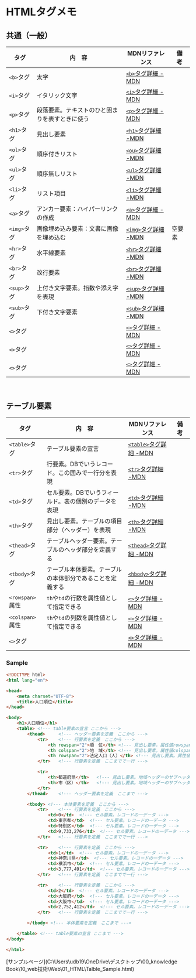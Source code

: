 # HTMLタグメモ
## 共通（一般）
| タグ | 内　容 | MDNリファレンス | 備　考 |  
| --- | --- | --- | --- |
| `<b>`タグ | 太字 | [`<b>`タグ詳細 -MDN](https://developer.mozilla.org/ja/docs/Web/HTML/Element/b) |  |  
| `<i>`タグ | イタリック文字 | [`<i>`タグ詳細 -MDN](https://developer.mozilla.org/ja/docs/Web/HTML/Element/i) |  |  
| `<p>`タグ | 段落要素。テキストのひと固まりを表すときに使う | [`<p>`タグ詳細 -MDN](https://developer.mozilla.org/ja/docs/Web/HTML/Element/p) |  |  
| `<h1>`タグ | 見出し要素 | [`<h1>`タグ詳細 -MDN](https://developer.mozilla.org/ja/docs/Web/HTML/Element/Heading_Elements) |  |  
| `<ol>`タグ | 順序付きリスト | [`<ou>`タグ詳細 -MDN](https://developer.mozilla.org/ja/docs/Web/HTML/Element/ol) |  |  
| `<ul>`タグ | 順序無しリスト | [`<ul>`タグ詳細 -MDN](https://developer.mozilla.org/ja/docs/Web/HTML/Element/ul) |  |  
| `<li>`タグ | リスト項目 | [`<li>`タグ詳細 -MDN](https://developer.mozilla.org/ja/docs/Web/HTML/Element/li) |  |
| `<a>`タグ | アンカー要素：ハイパーリンクの作成 | [`<a>`タグ詳細 -MDN](https://developer.mozilla.org/ja/docs/Web/HTML/Element/a) |  |  
| `<img>`タグ | 画像埋め込み要素：文書に画像を埋め込む | [`<img>`タグ詳細 -MDN](https://developer.mozilla.org/ja/docs/Web/HTML/Element/img) | 空要素 |  
| `<hr>`タグ | 水平線要素 | [`<hr>`タグ詳細 -MDN](https://developer.mozilla.org/ja/docs/Web/HTML/Element/hr) |  |  
| `<br>`タグ | 改行要素 | [`<br>`タグ詳細 -MDN](https://developer.mozilla.org/ja/docs/Web/HTML/Element/br) |  |  
| `<sup>`タグ | 上付き文字要素。指数や添え字を表現 | [`<sup>`タグ詳細 -MDN](https://developer.mozilla.org/ja/docs/Web/HTML/Element/sup) |  |  
| `<sub>`タグ | 下付き文字要素 | [`<sub>`タグ詳細 -MDN](https://developer.mozilla.org/ja/docs/Web/HTML/Element/sub) |  |  
| `<>`タグ |  | [`<>`タグ詳細 -MDN]() |  |  
| `<>`タグ |  | [`<>`タグ詳細 -MDN]() |  |  
| `<>`タグ |  | [`<>`タグ詳細 -MDN]() |  |  
  
<br>  
  
## テーブル要素
| タグ | 内　容 | MDNリファレンス | 備　考 |  
| --- | --- | --- | --- |  
| `<table>`タグ | テーブル要素の宣言 | [`<table>`タグ詳細 -MDN](https://developer.mozilla.org/ja/docs/Web/HTML/Element/table) |  |  
| `<tr>`タグ | 行要素。DBでいうレコード。この囲みで一行分を表現 | [`<tr>`タグ詳細 -MDN](https://developer.mozilla.org/ja/docs/Web/HTML/Element/tr) |  |  
| `<td>`タグ | セル要素。DBでいうフィールド。表の個別のデータを表現 | [`<td>`タグ詳細 -MDN](https://developer.mozilla.org/ja/docs/Web/HTML/Element/td) |  |  
| `<th>`タグ | 見出し要素。テーブルの項目部分（ヘッダー）を表現 | [`<th>`タグ詳細 -MDN](https://developer.mozilla.org/ja/docs/Web/HTML/Element/th) |  |  
| `<thead>`タグ | テーブルヘッダー要素。テーブルのヘッダ部分を定義する | [`<thead>`タグ詳細 -MDN](https://developer.mozilla.org/ja/docs/Web/HTML/Element/thead) |  |  
| `<tbody>`タグ | テーブル本体要素。テーブルの本体部分であることを定義する | [`<hbody>`タグ詳細 -MDN](https://developer.mozilla.org/ja/docs/Web/HTML/Element/tbody) |  |  
| `<rowspan>`属性 | `th`や`td`の行数を属性値として指定できる | [`<>`タグ詳細 -MDN]() |  |  
| `<colspan>`属性 | `th`や`td`の列数を属性値として指定できる | [`<>`タグ詳細 -MDN]() |  |  
| `<>`タグ |  | [`<>`タグ詳細 -MDN]() |  |  
  
### Sample
```html
<!DOCTYPE html>
<html lang="en">

<head>
    <meta charset="UTF-8">
    <title>人口順位</title>
</head>

<body>
    <h1>人口順位</h1>
    <table> <!--- table要素の宣言 ここから --->
        <thead>     <!--- ヘッダー要素を定義　ここから --->
            <tr>    <!--- 行要素を定義　ここから --->
                <th rowspan="2">順　位</th> <!--- 見出し要素。属性値rowspan="2"で設定されているので、2行分のセルを使っている --->
                <th colspan="2">地　域</th> <!--- 見出し要素。属性値colspan="2"で設定されているので、2列分のセルを使っている --->
                <th rowspan="2">法定人口（人）</th> <!--- 見出し要素。属性値rowspan="2"で設定されているので、2行分のセルを使っている --->
            </tr>   <!--- 行要素を定義　ここまでで一行 --->

            <tr>
                <th>都道府県</th>   <!--- 見出し要素。地域ヘッダーのサブヘッダーとなっている --->
                <th>市（区）</th>   <!--- 見出し要素。地域ヘッダーのサブヘッダーとなっている --->
            </tr>
        </thead>    <!--- ヘッダー要素を定義　ここまで --->

        <tbody> <!--- 本体要素を定義　ここから --->
            <tr>    <!--- 行要素を定義　ここから --->
                <td>0</td>  <!--- セル要素。レコードの一データ --->
                <td>東京都</td>  <!--- セル要素。レコードの一データ --->
                <td>特別区</td>  <!--- セル要素。レコードの一データ --->
                <td>9,733,276</td>  <!--- セル要素。レコードの一データ --->
            </tr>   <!--- 行要素を定義　ここまでで一行 --->

            <tr>    <!--- 行要素を定義　ここから --->
                <td>1</td>  <!--- セル要素。レコードの一データ --->
                <td>神奈川県</td>  <!--- セル要素。レコードの一データ --->
                <td>横浜市</td>  <!--- セル要素。レコードの一データ --->
                <td>3,777,491</td>  <!--- セル要素。レコードの一データ --->
            </tr>   <!--- 行要素を定義　ここまでで一行 --->

            <tr>    <!--- 行要素を定義　ここから --->
                <td>2</td>  <!--- セル要素。レコードの一データ --->
                <td>大阪府</td>  <!--- セル要素。レコードの一データ --->
                <td>大阪市</td>  <!--- セル要素。レコードの一データ --->
                <td>2,752,412</td>  <!--- セル要素。レコードの一データ --->
            </tr>   <!--- 行要素を定義　ここまでで一行 --->

        </tbody> <!--- 本体要素を定義　ここまで --->

    </table> <!--- table要素の宣言 ここまで --->
</body>

</html>
```  
  
[サンプルページ](C:\Users\udb19\OneDrive\デスクトップ\00_knowledge Book\10_web技術\Web\01_HTML\Talble_Sample.html)

